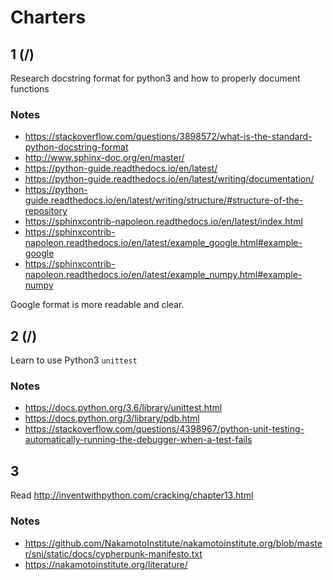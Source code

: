 # Charters

## 1 (/)

Research docstring format for python3 and how to properly document functions

### Notes

- https://stackoverflow.com/questions/3898572/what-is-the-standard-python-docstring-format
- http://www.sphinx-doc.org/en/master/
- https://python-guide.readthedocs.io/en/latest/
- https://python-guide.readthedocs.io/en/latest/writing/documentation/
- https://python-guide.readthedocs.io/en/latest/writing/structure/#structure-of-the-repository
- https://sphinxcontrib-napoleon.readthedocs.io/en/latest/index.html
- https://sphinxcontrib-napoleon.readthedocs.io/en/latest/example_google.html#example-google
- https://sphinxcontrib-napoleon.readthedocs.io/en/latest/example_numpy.html#example-numpy

Google format is more readable and clear.

## 2 (/)

Learn to use Python3 `unittest`

### Notes

- https://docs.python.org/3.6/library/unittest.html
- https://docs.python.org/3/library/pdb.html
- https://stackoverflow.com/questions/4398967/python-unit-testing-automatically-running-the-debugger-when-a-test-fails

## 3

Read http://inventwithpython.com/cracking/chapter13.html

### Notes

- https://github.com/NakamotoInstitute/nakamotoinstitute.org/blob/master/sni/static/docs/cypherpunk-manifesto.txt
- https://nakamotoinstitute.org/literature/